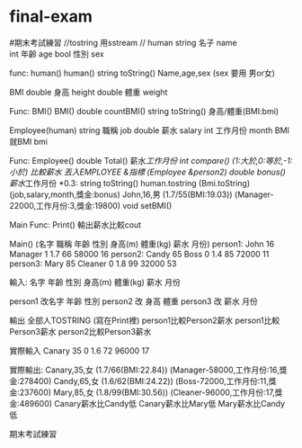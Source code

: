 # final-exam
#期末考試練習
//tostring 用sstream
//
human
string    名子    name    
int        年齡    age
bool    性別    sex

func:
human()
human()
string toString()    Name,age,sex        (sex 要用 男or女)

BMI
double    身高    height
double    體重    weight

Func:
BMI()
BMI()
double countBMI()
string toString()     身高/體重(BMI:bmi)

Employee(human)
string    職稱    job
double    薪水    salary
int 工作月份    month
BMI    就BMI        bmi    

Func:
Employee()
double Total()        薪水*工作月份
int compare()        (1:大於,0:等於,-1:小於) 比較薪水  丟入EMPLOYEE &指標 (Employee &person2)
double bonus()        薪水*工作月份 *0.3:
string toString()    human.tostring (Bmi.toString)(job,salary,month,獎金:bonus)
                    John,16,男 (1.7/55(BMI:19.03)) (Manager-22000,工作月份:3,獎金:19800)
void setBMI()

Main
Func:
Print()                輸出薪水比較cout


Main()
(名字 職稱 年齡 性別 身高(m) 體重(kg) 薪水 月份)
person1: John 16 Manager 1 1.7 66 58000 16
person2: Candy 65 Boss 0 1.4 85 72000 11
person3: Mary 85 Cleaner 0 1.8 99 32000 53

輸入:
名字 年齡 性別 身高(m) 體重(kg) 薪水 月份

person1 改名字 年齡 性別
person2 改 身高 體重
person3 改 薪水 月份

輸出
全部人TOSTRING (寫在Print裡)
person1比較Person2薪水
person1比較Person3薪水
person2比較Person3薪水

實際輸入
Canary 35 0 1.6 72 96000 17 

實際輸出:
Canary,35,女 (1.7/66(BMI:22.84)) (Manager-58000,工作月份:16,獎金:278400)
Candy,65,女 (1.6/62(BMI:24.22)) (Boss-72000,工作月份:11,獎金:237600)
Mary,85,女 (1.8/99(BMI:30.56)) (Cleaner-96000,工作月份:17,獎金:489600)
Canary薪水比Candy低
Canary薪水比Mary低
Mary薪水比Candy低



期末考試練習
